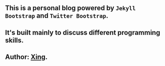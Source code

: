 ## This is a personal blog powered by `Jekyll Bootstrap` and `Twitter Bootstrap`.

## It's built mainly to discuss different programming skills.

## Author: [Xing](http://auburn.edu/~xzw0015/).
